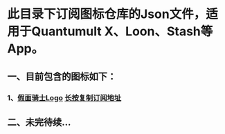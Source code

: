 # 此目录下订阅图标仓库的Json文件，适用于Quantumult X、Loon、Stash等App。
## 一、目前包含的图标如下：
### 1、[假面骑士Logo](https://github.com/iamhuangli/Icon/tree/main/KamenRider) [长按复制订阅地址](https://raw.githubusercontent.com/iamhuangli/Icon/main/Subscription/KamenRiderIcon.json)
## 二、未完待续...
